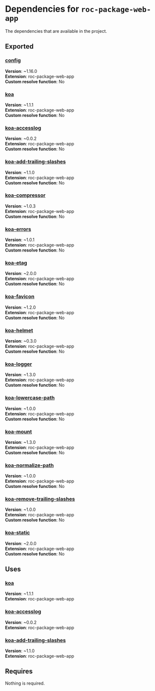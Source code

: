 # Dependencies for `roc-package-web-app`

The dependencies that are available in the project.

## Exported
### [config](https://www.npmjs.com/package/config)
__Version__: ~1.16.0  
__Extension__: roc-package-web-app  
__Custom resolve function__:  No  
### [koa](https://www.npmjs.com/package/koa)
__Version__: ~1.1.1  
__Extension__: roc-package-web-app  
__Custom resolve function__:  No  
### [koa-accesslog](https://www.npmjs.com/package/koa-accesslog)
__Version__: ~0.0.2  
__Extension__: roc-package-web-app  
__Custom resolve function__:  No  
### [koa-add-trailing-slashes](https://www.npmjs.com/package/koa-add-trailing-slashes)
__Version__: ~1.1.0  
__Extension__: roc-package-web-app  
__Custom resolve function__:  No  
### [koa-compressor](https://www.npmjs.com/package/koa-compressor)
__Version__: ~1.0.3  
__Extension__: roc-package-web-app  
__Custom resolve function__:  No  
### [koa-errors](https://www.npmjs.com/package/koa-errors)
__Version__: ~1.0.1  
__Extension__: roc-package-web-app  
__Custom resolve function__:  No  
### [koa-etag](https://www.npmjs.com/package/koa-etag)
__Version__: ~2.0.0  
__Extension__: roc-package-web-app  
__Custom resolve function__:  No  
### [koa-favicon](https://www.npmjs.com/package/koa-favicon)
__Version__: ~1.2.0  
__Extension__: roc-package-web-app  
__Custom resolve function__:  No  
### [koa-helmet](https://www.npmjs.com/package/koa-helmet)
__Version__: ~0.3.0  
__Extension__: roc-package-web-app  
__Custom resolve function__:  No  
### [koa-logger](https://www.npmjs.com/package/koa-logger)
__Version__: ~1.3.0  
__Extension__: roc-package-web-app  
__Custom resolve function__:  No  
### [koa-lowercase-path](https://www.npmjs.com/package/koa-lowercase-path)
__Version__: ~1.0.0  
__Extension__: roc-package-web-app  
__Custom resolve function__:  No  
### [koa-mount](https://www.npmjs.com/package/koa-mount)
__Version__: ~1.3.0  
__Extension__: roc-package-web-app  
__Custom resolve function__:  No  
### [koa-normalize-path](https://www.npmjs.com/package/koa-normalize-path)
__Version__: ~1.0.0  
__Extension__: roc-package-web-app  
__Custom resolve function__:  No  
### [koa-remove-trailing-slashes](https://www.npmjs.com/package/koa-remove-trailing-slashes)
__Version__: ~1.0.0  
__Extension__: roc-package-web-app  
__Custom resolve function__:  No  
### [koa-static](https://www.npmjs.com/package/koa-static)
__Version__: ~2.0.0  
__Extension__: roc-package-web-app  
__Custom resolve function__:  No  

## Uses
### [koa](https://www.npmjs.com/package/koa)
__Version__: ~1.1.1  
__Extension__: roc-package-web-app  
### [koa-accesslog](https://www.npmjs.com/package/koa-accesslog)
__Version__: ~0.0.2  
__Extension__: roc-package-web-app  
### [koa-add-trailing-slashes](https://www.npmjs.com/package/koa-add-trailing-slashes)
__Version__: ~1.1.0  
__Extension__: roc-package-web-app  

## Requires
Nothing is required.